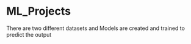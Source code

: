 # ML_Projects
There are two different datasets and Models are created and trained to predict the output
